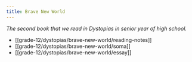 ```yaml
---
title: Brave New World
---
```


_The second book that we read in Dystopias in senior year of high school._

- [[grade-12/dystopias/brave-new-world/reading-notes]]
- [[grade-12/dystopias/brave-new-world/soma]]
- [[grade-12/dystopias/brave-new-world/essay]]
